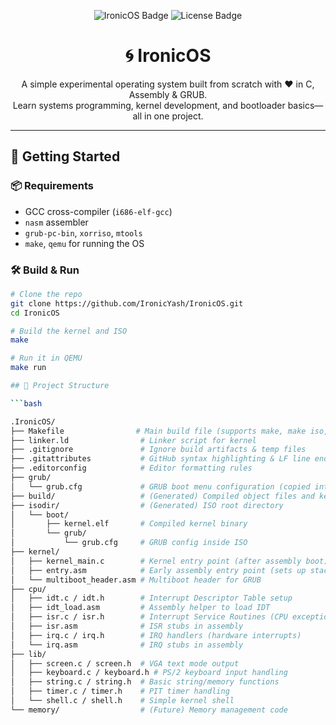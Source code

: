 <p align="center">
  <img src="https://img.shields.io/badge/IronicOS-Building-brightgreen?style=for-the-badge&logo=linux" alt="IronicOS Badge">
  <img src="https://img.shields.io/github/license/yourusername/IronicOS?style=for-the-badge" alt="License Badge">
</p>

<h1 align="center">🌀 IronicOS</h1>
<p align="center">
  A simple experimental operating system built from scratch with ❤️ in C, Assembly & GRUB. <br>
  Learn systems programming, kernel development, and bootloader basics—all in one project.
</p>

---

## 🚀 Getting Started

### 📦 Requirements
- GCC cross-compiler (`i686-elf-gcc`)
- `nasm` assembler
- `grub-pc-bin`, `xorriso`, `mtools`
- `make`, `qemu` for running the OS

### 🛠️ Build & Run

```bash
# Clone the repo
git clone https://github.com/IronicYash/IronicOS.git
cd IronicOS

# Build the kernel and ISO
make

# Run it in QEMU
make run

## 📂 Project Structure

```bash

.IronicOS/
├── Makefile                # Main build file (supports make, make iso, make run, make clean)
├── linker.ld                # Linker script for kernel
├── .gitignore               # Ignore build artifacts & temp files
├── .gitattributes           # GitHub syntax highlighting & LF line ending rules
├── .editorconfig            # Editor formatting rules
├── grub/
│   └── grub.cfg             # GRUB boot menu configuration (copied into ISO at build time)
├── build/                   # (Generated) Compiled object files and kernel.elf
├── isodir/                  # (Generated) ISO root directory
│   └── boot/
│       ├── kernel.elf       # Compiled kernel binary
│       └── grub/
│           └── grub.cfg     # GRUB config inside ISO
├── kernel/
│   ├── kernel_main.c        # Kernel entry point (after assembly boot)
│   ├── entry.asm            # Early assembly entry point (sets up stack, jumps to C)
│   └── multiboot_header.asm # Multiboot header for GRUB
├── cpu/
│   ├── idt.c / idt.h        # Interrupt Descriptor Table setup
│   ├── idt_load.asm         # Assembly helper to load IDT
│   ├── isr.c / isr.h        # Interrupt Service Routines (CPU exceptions)
│   ├── isr.asm              # ISR stubs in assembly
│   ├── irq.c / irq.h        # IRQ handlers (hardware interrupts)
│   └── irq.asm              # IRQ stubs in assembly
├── lib/
│   ├── screen.c / screen.h  # VGA text mode output
│   ├── keyboard.c / keyboard.h # PS/2 keyboard input handling
│   ├── string.c / string.h  # Basic string/memory functions
│   ├── timer.c / timer.h    # PIT timer handling
│   └── shell.c / shell.h    # Simple kernel shell
└── memory/                  # (Future) Memory management code